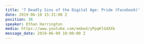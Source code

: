 ```yaml
---
title: '7 Deadly Sins of the Digital Age: Pride (Facebook)'
date: 2019-06-10 15:31:00 Z
position: 36
speaker: Ethan Harrington
media: https://www.youtube.com/embed/yPpqKlGdXXk
message_date: 2019-06-09 10:00:00 Z
---
```


